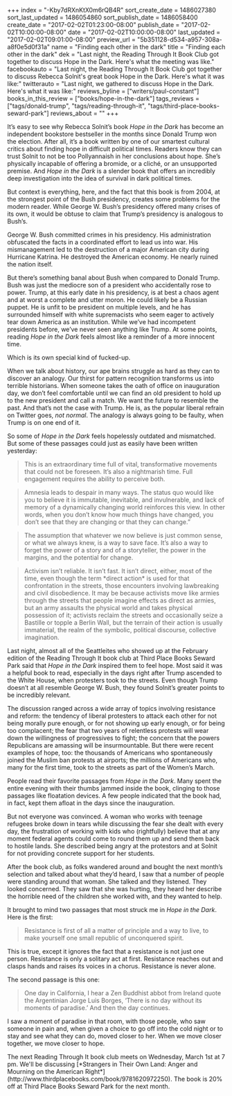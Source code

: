 +++
index = "-Kby7dRXnKtX0m6rQB4R"
sort_create_date = 1486027380
sort_last_updated = 1486054860
sort_publish_date = 1486058400
create_date = "2017-02-02T01:23:00-08:00"
publish_date = "2017-02-02T10:00:00-08:00"
date = "2017-02-02T10:00:00-08:00"
last_updated = "2017-02-02T09:01:00-08:00"
preview_url = "5b351128-d534-a957-308a-a8f0e5d0f31a"
name = "Finding each other in the dark"
title = "Finding each other in the dark"
dek = "Last night, the Reading Through It Book Club got together to discuss Hope in the Dark. Here's what the meeting was like."
facebookauto = "Last night, the Reading Through It Book Club got together to discuss Rebecca Solnit's great book Hope in the Dark. Here's what it was like:"
twitterauto = "Last night, we gathered to discuss Hope in the Dark. Here's what it was like:"
reviews_byline = ["writers/paul-constant"]
books_in_this_review = ["books/hope-in-the-dark"]
tags_reviews = ["tags/donald-trump", "tags/reading-through-it", "tags/third-place-books-seward-park"]
reviews_about = ""
+++

It’s easy to see why Rebecca Solnit’s book *Hope in the Dark* has become an independent bookstore bestseller in the months since Donald Trump won the election. After all, it’s a book written by one of our smartest cultural critics about finding hope in difficult political times. Readers know they can trust Solnit to not be too Pollyannaish in her conclusions about hope. She’s physically incapable of offering a bromide, or a cliché, or an unsupported premise. And *Hope in the Dark* is a slender book that offers an incredibly deep investigation into the idea of survival in dark political times.

But context is everything, here, and the fact that this book is from 2004, at the strongest point of the Bush presidency, creates some problems for the modern reader. While George W. Bush’s presidency offered many crises of its own, it would be obtuse to claim that Trump’s presidency is analogous to Bush’s.

George W. Bush committed crimes in his presidency. His administration obfuscated the facts in a coordinated effort to lead us into war. His mismanagement led to the destruction of a major American city during Hurricane Katrina. He destroyed the American economy. He nearly ruined the nation itself.

But there’s something banal about Bush when compared to Donald Trump. Bush was just the mediocre son of a president who accidentally rose to power. Trump, at this early date in his presidency, is at best a chaos agent and at worst a complete and utter moron. He could likely be a Russian puppet. He is unfit to be president on multiple levels, and he has surrounded himself with white supremacists who seem eager to actively tear down America as an institution. While we’ve had incompetent presidents before, we’ve never seen anything like Trump. At some points, reading *Hope in the Dark* feels almost like a reminder of a more innocent time. 

Which is its own special kind of fucked-up.

When we talk about history, our ape brains struggle as hard as they can to discover an analogy. Our thirst for pattern recognition transforms us into terrible historians. When someone takes the oath of office on inauguration day, we don’t feel comfortable until we can find an old president to hold up to the new president and call a match. We want the future to resemble the past. And that’s not the case with Trump. He is, as the popular liberal refrain on Twitter goes, *not normal*. The analogy is always going to be faulty, when Trump is on one end of it. 

So some of *Hope in the Dark* feels hopelessly outdated and mismatched. But some of these passages could just as easily have been written yesterday:

<blockquote>This is an extraordinary time full of vital, transformative movements that could not be foreseen. It’s also a nightmarish time. Full engagement requires the ability to perceive both.</blockquote>

<blockquote>Amnesia leads to despair in many ways. The status quo would like you to believe it is immutable, inevitable, and invulnerable, and lack of memory of a dynamically changing world reinforces this view. In other words, when you don’t know how much things have changed, you don’t see that they are changing or that they can change.”</blockquote>

<blockquote>The assumption that whatever we now believe is just common sense, or what we always knew, is a way to save face. It’s also a way to forget the power of a story and of a storyteller, the power in the margins, and the potential for change.</blockquote>

<blockquote>Activism isn’t reliable. It isn’t fast. It isn’t direct, either, most of the time, even though the term *direct action* is used for that confrontation in the streets, those encounters involving lawbreaking and civil disobedience. It may be because activists move like armies through the streets that people imagine effects as direct as armies, but an army assaults the physical world and takes physical possession of it; activists reclaim the streets and occasionally seize a Bastille or topple a Berlin Wall, but the terrain of their action is usually immaterial, the realm of the symbolic, political discourse, collective imagination. </blockquote>

Last night, almost all of the Seattleites who showed up at the February edition of the Reading Through It book club at Third Place Books Seward Park said that *Hope in the Dark* inspired them to feel hope. Most said it was a helpful book to read, especially in the days right after Trump ascended to the White House, when protesters took to the streets. Even though Trump doesn’t at all resemble George W. Bush, they found Solnit’s greater points to be incredibly relevant.

The discussion ranged across a wide array of topics involving resistance and reform: the tendency of liberal protesters to attack each other for not being morally pure enough, or for not showing up early enough, or for being too complacent; the fear that two years of relentless protests will wear down the willingness of progressives to fight; the concern that the powers Republicans are amassing will be insurmountable. But there were recent examples of hope, too: the thousands of Americans who spontaneously joined the Muslim ban protests at airports; the millions of Americans who, many for the first time, took to the streets as part of the Women’s March.

People read their favorite passages from *Hope in the Dark*. Many spent the entire evening with their thumbs jammed inside the book, clinging to those passages like floatation devices. A few people indicated that the book had, in fact, kept them afloat in the days since the inauguration.

But not everyone was convinced. A woman who works with teenage refugees broke down in tears while discussing the fear she dealt with every day, the frustration of working with kids who (rightfully) believe that at any moment federal agents could come to round them up and send them back to hostile lands. She described being angry at the protestors and at Solnit for not providing concrete support for her students.

After the book club, as folks wandered around and bought the next month’s selection and talked about what they’d heard, I saw that a number of people were standing around that woman. She talked and they listened. They looked concerned. They saw that she was hurting, they heard her describe the horrible need of the children she worked with, and they wanted to help.

It brought to mind two passages that most struck me in *Hope in the Dark*. Here is the first:

<blockquote>Resistance is first of all a matter of principle and a way to live, to make yourself one small republic of unconquered spirit.</blockquote>

This is true, except it ignores the fact that a resistance is not just one person. Resistance is only a solitary act at first. Resistance reaches out and clasps hands and raises its voices in a chorus. Resistance is never alone. 

The second passage is this one:

<blockquote>One day in California, I hear a Zen Buddhist abbot from Ireland quote the Argentinian Jorge Luis Borges, ‘There is no day without its moments of paradise.’ And then the day continues. </blockquote>

I saw a moment of paradise in that room, with those people, who saw someone in pain and, when given a choice to go off into the cold night or to stay and see what they can do, moved closer to her. When we move closer together, we move closer to hope.

<p class="footer">The next Reading Through It book club meets on Wednesday, March 1st at 7 pm. We'll be discussing [*Strangers in Their Own Land: Anger and Mourning on the American Right*](http://www.thirdplacebooks.com/book/9781620972250). The book is 20% off at Third Place Books Seward Park for the next month.</p>
